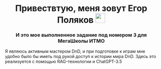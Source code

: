 <h1 align="center">Привествтую, меня зовут Егор Поляков</a> 
<img src="https://github.com/blackcater/blackcater/raw/main/images/Hi.gif" height="32"/></h1>
<h3 align="center">И это мое выполненное задание под номером 3 для МегаШколы ИТМО</h3>
 
Я являюсь активным мастером DnD, и при подготовке к играм мне удобно было бы иметь под рукой доступ к истории мира DnD. Здесь это реализуется с помощью RAG-технологии и ChatGPT-3.5

